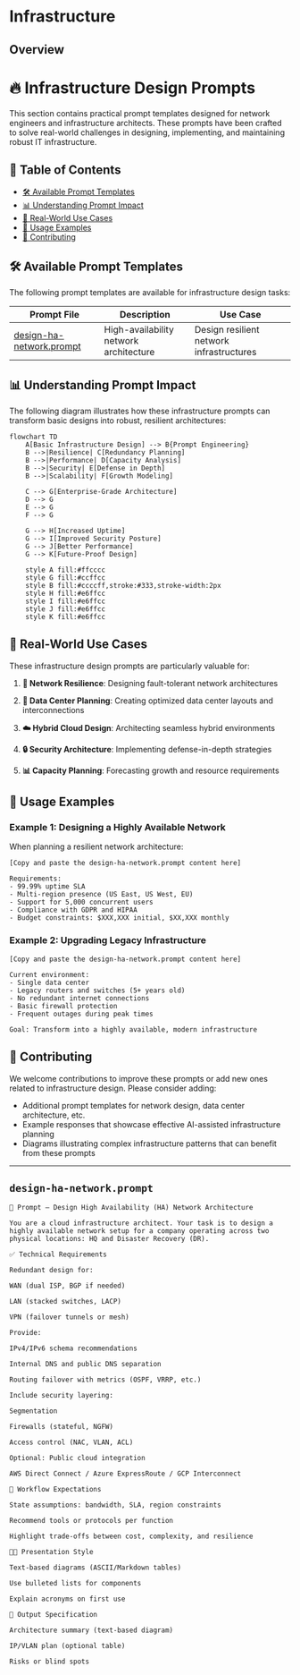 # Infrastructure

## Overview
# 🔥 Infrastructure Design Prompts

This section contains practical prompt templates designed for network engineers and infrastructure architects. These prompts have been crafted to solve real-world challenges in designing, implementing, and maintaining robust IT infrastructure.

## 📑 Table of Contents

- [🛠️ Available Prompt Templates](#available-prompt-templates)
- [📊 Understanding Prompt Impact](#understanding-prompt-impact)
- [🌟 Real-World Use Cases](#real-world-use-cases)
- [📝 Usage Examples](#usage-examples)
- [👥 Contributing](#contributing)

## 🛠️ Available Prompt Templates

The following prompt templates are available for infrastructure design tasks:

| Prompt File | Description | Use Case |
|-------------|-------------|----------|
| [design-ha-network.prompt](./design-ha-network.prompt) | High-availability network architecture | Design resilient network infrastructures |

## 📊 Understanding Prompt Impact

The following diagram illustrates how these infrastructure prompts can transform basic designs into robust, resilient architectures:

```mermaid
flowchart TD
    A[Basic Infrastructure Design] --> B{Prompt Engineering}
    B -->|Resilience| C[Redundancy Planning]
    B -->|Performance| D[Capacity Analysis]
    B -->|Security| E[Defense in Depth]
    B -->|Scalability| F[Growth Modeling]
    
    C --> G[Enterprise-Grade Architecture]
    D --> G
    E --> G
    F --> G
    
    G --> H[Increased Uptime]
    G --> I[Improved Security Posture]
    G --> J[Better Performance]
    G --> K[Future-Proof Design]
    
    style A fill:#ffcccc
    style G fill:#ccffcc
    style B fill:#ccccff,stroke:#333,stroke-width:2px
    style H fill:#e6ffcc
    style I fill:#e6ffcc
    style J fill:#e6ffcc
    style K fill:#e6ffcc
```

## 🌟 Real-World Use Cases

These infrastructure design prompts are particularly valuable for:

1. **🔄 Network Resilience**: Designing fault-tolerant network architectures

2. **🚀 Data Center Planning**: Creating optimized data center layouts and interconnections

3. **☁️ Hybrid Cloud Design**: Architecting seamless hybrid environments

4. **🔒 Security Architecture**: Implementing defense-in-depth strategies

5. **📊 Capacity Planning**: Forecasting growth and resource requirements

## 📝 Usage Examples

### Example 1: Designing a Highly Available Network

When planning a resilient network architecture:

```
[Copy and paste the design-ha-network.prompt content here]

Requirements:
- 99.99% uptime SLA
- Multi-region presence (US East, US West, EU)
- Support for 5,000 concurrent users
- Compliance with GDPR and HIPAA
- Budget constraints: $XXX,XXX initial, $XX,XXX monthly
```

### Example 2: Upgrading Legacy Infrastructure

```
[Copy and paste the design-ha-network.prompt content here]

Current environment:
- Single data center
- Legacy routers and switches (5+ years old)
- No redundant internet connections
- Basic firewall protection
- Frequent outages during peak times

Goal: Transform into a highly available, modern infrastructure
```

## 👥 Contributing

We welcome contributions to improve these prompts or add new ones related to infrastructure design. Please consider adding:

- Additional prompt templates for network design, data center architecture, etc.
- Example responses that showcase effective AI-assisted infrastructure planning
- Diagrams illustrating complex infrastructure patterns that can benefit from these prompts
---
## `design-ha-network.prompt`
```text
🧠 Prompt – Design High Availability (HA) Network Architecture

You are a cloud infrastructure architect. Your task is to design a highly available network setup for a company operating across two physical locations: HQ and Disaster Recovery (DR).

✅ Technical Requirements

Redundant design for:

WAN (dual ISP, BGP if needed)

LAN (stacked switches, LACP)

VPN (failover tunnels or mesh)

Provide:

IPv4/IPv6 schema recommendations

Internal DNS and public DNS separation

Routing failover with metrics (OSPF, VRRP, etc.)

Include security layering:

Segmentation

Firewalls (stateful, NGFW)

Access control (NAC, VLAN, ACL)

Optional: Public cloud integration

AWS Direct Connect / Azure ExpressRoute / GCP Interconnect

📜 Workflow Expectations

State assumptions: bandwidth, SLA, region constraints

Recommend tools or protocols per function

Highlight trade-offs between cost, complexity, and resilience

🧑‍💻 Presentation Style

Text-based diagrams (ASCII/Markdown tables)

Use bulleted lists for components

Explain acronyms on first use

🧾 Output Specification

Architecture summary (text-based diagram)

IP/VLAN plan (optional table)

Risks or blind spots

```

